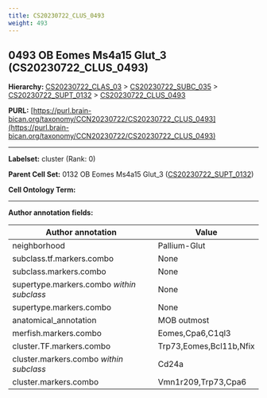 ```yaml
---
title: CS20230722_CLUS_0493
weight: 493
---
```

## 0493 OB Eomes Ms4a15 Glut_3 (CS20230722_CLUS_0493)
<b>Hierarchy: </b>
[CS20230722_CLAS_03](../CS20230722_CLAS_03) >
[CS20230722_SUBC_035](../CS20230722_SUBC_035) >
[CS20230722_SUPT_0132](../CS20230722_SUPT_0132) >
[CS20230722_CLUS_0493](../CS20230722_CLUS_0493)

**PURL:** [https://purl.brain-bican.org/taxonomy/CCN20230722/CS20230722_CLUS_0493](https://purl.brain-bican.org/taxonomy/CCN20230722/CS20230722_CLUS_0493)

---


**Labelset:** cluster (Rank: 0)

**Parent Cell Set:** 0132 OB Eomes Ms4a15 Glut_3 ([CS20230722_SUPT_0132](../CS20230722_SUPT_0132))



**Cell Ontology Term:** 

[MARKER GENES.]: #


---

[TRANSFERRED ANNOTATIONS.]: #


[AUTHOR ANNOTATION FIELDS.]: #


**Author annotation fields:**

| Author annotation | Value |
|-------------------|-------|
|neighborhood|Pallium-Glut|
|subclass.tf.markers.combo|None|
|subclass.markers.combo|None|
|supertype.markers.combo _within subclass_|None|
|supertype.markers.combo|None|
|anatomical_annotation|MOB outmost|
|merfish.markers.combo|Eomes,Cpa6,C1ql3|
|cluster.TF.markers.combo|Trp73,Eomes,Bcl11b,Nfix|
|cluster.markers.combo _within subclass_|Cd24a|
|cluster.markers.combo|Vmn1r209,Trp73,Cpa6|
